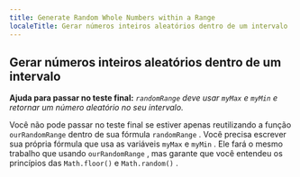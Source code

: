 ```yaml
---
title: Generate Random Whole Numbers within a Range
localeTitle: Gerar números inteiros aleatórios dentro de um intervalo
---
```

## Gerar números inteiros aleatórios dentro de um intervalo

**Ajuda para passar no teste final:** _`randomRange` deve usar `myMax` e `myMin` e retornar um número aleatório no seu intervalo._

Você não pode passar no teste final se estiver apenas reutilizando a função `ourRandomRange` dentro de sua fórmula `randomRange` . Você precisa escrever sua própria fórmula que usa as variáveis `myMax` e `myMin` . Ele fará o mesmo trabalho que usando `ourRandomRange` , mas garante que você entendeu os princípios das `Math.floor()` e `Math.random()` .
